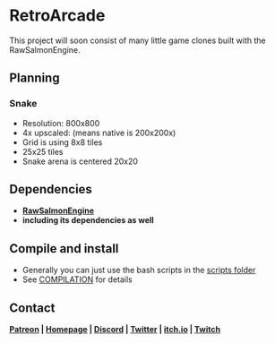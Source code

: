 # RetroArcade
This project will soon consist of many little game clones built with the RawSalmonEngine.
## Planning
### Snake
* Resolution: 800x800
* 4x upscaled: (means native is 200x200x)
* Grid is using 8x8 tiles
* 25x25 tiles
* Snake arena is centered 20x20  
## Dependencies
* **[RawSalmonEngine](https://github.com/AgoutiGames/RawSalmonEngine)**
* **including its dependencies as well**
## Compile and install
* Generally you can just use the bash scripts in the [scripts folder](/scripts)
* See [COMPILATION](/COMPILATION) for details
## Contact
**[Patreon](https://www.patreon.com/agoutigames) | [Homepage](https://agouti.games) | [Discord](https://discord.gg/thAaD9e) | [Twitter](https://twitter.com/agoutigames) | [itch.io](https://agoutigames.itch.io/) | [Twitch](https://www.twitch.tv/agouti_games)**
